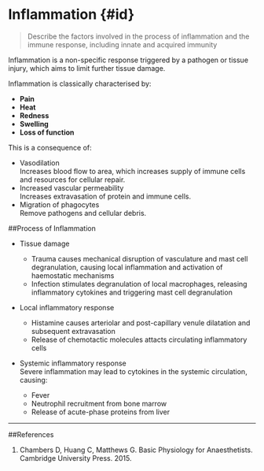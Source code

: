# Inflammation {#id}

> Describe the factors involved in the process of inflammation and the immune 
response, including innate and acquired immunity

Inflammation is a non-specific response triggered by a pathogen or tissue injury, which aims to limit further tissue damage.

Inflammation is classically characterised by:
* **Pain**
* **Heat**
* **Redness**
* **Swelling**
* **Loss of function**

This is a consequence of:
* Vasodilation  
Increases blood flow to area, which increases supply of immune cells and resources for cellular repair.
* Increased vascular permeability  
Increases extravasation of protein and immune cells.
* Migration of phagocytes  
Remove pathogens and cellular debris.

##Process of Inflammation
* Tissue damage  
    * Trauma causes mechanical disruption of vasculature and mast cell degranulation, causing local inflammation and activation of haemostatic mechanisms
    * Infection stimulates degranulation of local macrophages, releasing inflammatory cytokines and triggering mast cell degranulation


* Local inflammatory response  
    * Histamine causes arteriolar and post-capillary venule dilatation and subsequent extravasation
    * Release of chemotactic molecules attacts circulating inflammatory cells


* Systemic inflammatory response  
Severe inflammation may lead to cytokines in the systemic circulation, causing:
    * Fever
    * Neutrophil recruitment from bone marrow
    * Release of acute-phase proteins from liver



---
##References
1. Chambers D, Huang C, Matthews G. Basic Physiology for Anaesthetists. Cambridge University Press. 2015.
